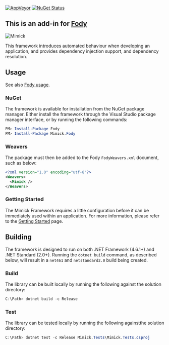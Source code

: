 [![AppVeyor](https://ci.appveyor.com/api/projects/status/ifjrmddnbmedidb0?svg=true&style=flat)](https://ci.appveyor.com/project/Epoque1/mimick-fody) 
[![NuGet Status](http://img.shields.io/nuget/v/Mimick.Fody.svg?style=flat&max-age=86400)](https://www.nuget.org/packages/PropertyChanged.Fody/)

## This is an add-in for [Fody](http://github.com/Fody/Fody)

![Mimick](https://github.com/Epoque1/Mimick.Fody/raw/master/icon.png)

This framework introduces automated behaviour when developing an application, and provides dependency injection support, and dependency resolution.

## Usage

See also [Fody usage](http://github.com/Fody/Fody#usage).

### NuGet

The framework is available for installation from the NuGet package manager. Either install the framework through the Visual Studio package manager interface, or by running the following commands:

```powershell
PM> Install-Package Fody
PM> Install-Package Mimick.Fody
```

### Weavers

The package must then be added to the Fody `FodyWeavers.xml` document, such as below:

```xml
<?xml version="1.0" encoding="utf-8"?>
<Weavers>
  <Mimick />
</Weavers>
```

### Getting Started

The Mimick Framework requires a little configuration before it can be immediately used within an application. For more information, please refer to the [Getting Started](https://github.com/Epoque1/Mimick.Fody/wiki/Getting-Started) page.

## Building

The framework is designed to run on both .NET Framework (4.6.1+) and .NET Standard (2.0+). Running the `dotnet build` command, as described below, will result in a `net461` and `netstandard2.0` build being created.

### Build

The library can be built locally by running the following against the solution directory:

```powershell
C:\Path> dotnet build -c Release
```

### Test

The library can be tested locally by running the following againstthe solution directory:

```powershell
C:\Path> dotnet test -c Release Mimick.Tests\Mimick.Tests.csproj
```
